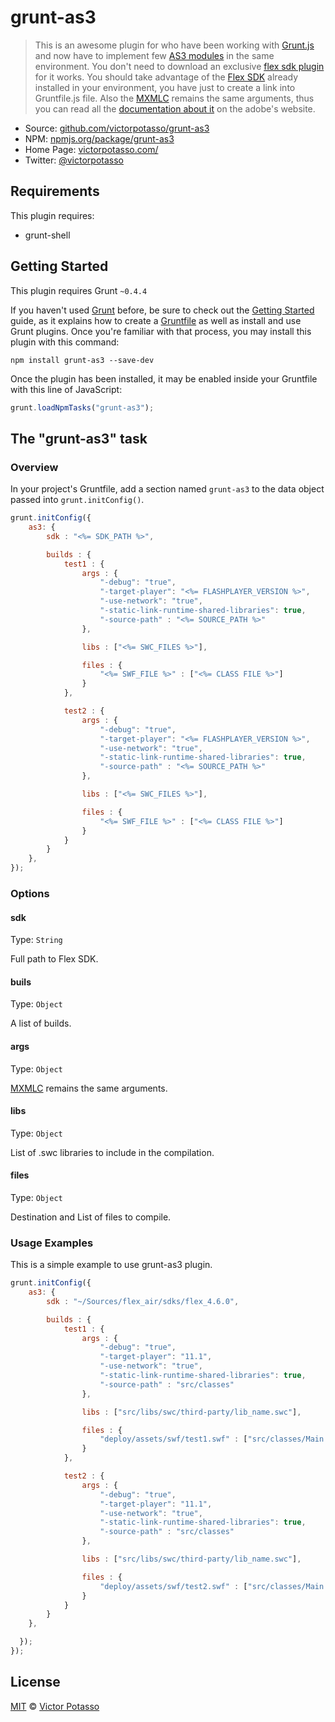 # grunt-as3

> This is an awesome plugin for who have been working with [Grunt.js](http://gruntjs.com/) and now have to implement few [AS3 modules](http://help.adobe.com/en_US/FlashPlatform/reference/actionscript/3/) in the same environment. You don't need to download an exclusive [flex sdk plugin](https://github.com/JamesMGreene/node-flex-sdk) for it works. You should take advantage of the [Flex SDK](http://www.adobe.com/devnet/flex/flex-sdk-download.html) already installed in your environment, you have just to create a link into Gruntfile.js file. Also the [MXMLC](http://help.adobe.com/en_US/flex/using/WS2db454920e96a9e51e63e3d11c0bf69084-7fcc.html) remains the same arguments, thus you can read all the [documentation about it](http://help.adobe.com/en_US/flex/using/WS2db454920e96a9e51e63e3d11c0bf69084-7fcc.html) on the adobe's website.

* Source: [github.com/victorpotasso/grunt-as3](https://github.com/victorpotasso/grunt-as3)
* NPM: [npmjs.org/package/grunt-as3](https://www.npmjs.org/package/grunt-as3)
* Home Page: [victorpotasso.com/](http://www.victorpotasso.com)
* Twitter: [@victorpotasso](https://twitter.com/victorpotasso)

## Requirements

This plugin requires:
+ grunt-shell

## Getting Started
This plugin requires Grunt `~0.4.4`

If you haven't used [Grunt](http://gruntjs.com/) before, be sure to check out the [Getting Started](http://gruntjs.com/getting-started) guide, as it explains how to create a [Gruntfile](http://gruntjs.com/sample-gruntfile) as well as install and use Grunt plugins. Once you're familiar with that process, you may install this plugin with this command:

```shell
npm install grunt-as3 --save-dev
```

Once the plugin has been installed, it may be enabled inside your Gruntfile with this line of JavaScript:

```js
grunt.loadNpmTasks("grunt-as3");
```

## The "grunt-as3" task

### Overview
In your project's Gruntfile, add a section named `grunt-as3` to the data object passed into `grunt.initConfig()`.

```js
grunt.initConfig({
    as3: {
        sdk : "<%= SDK_PATH %>",

        builds : {
            test1 : {
                args : {
                    "-debug": "true",
                    "-target-player": "<%= FLASHPLAYER_VERSION %>",
                    "-use-network": "true",
                    "-static-link-runtime-shared-libraries": true,
                    "-source-path" : "<%= SOURCE_PATH %>"
                },

                libs : ["<%= SWC_FILES %>"],

                files : {            
                    "<%= SWF_FILE %>" : ["<%= CLASS FILE %>"]
                }
            },

            test2 : {
                args : {
                    "-debug": "true",
                    "-target-player": "<%= FLASHPLAYER_VERSION %>",
                    "-use-network": "true",
                    "-static-link-runtime-shared-libraries": true,
                    "-source-path" : "<%= SOURCE_PATH %>"
                },

                libs : ["<%= SWC_FILES %>"],

                files : {            
                    "<%= SWF_FILE %>" : ["<%= CLASS FILE %>"]
                }
            }
        }
    },
});
```

### Options

#### sdk
Type: `String`

Full path to Flex SDK.

#### buils
Type: `Object`

A list of builds.

#### args
Type: `Object`

[MXMLC](http://help.adobe.com/en_US/flex/using/WS2db454920e96a9e51e63e3d11c0bf69084-7fcc.html) remains the same arguments.

#### libs
Type: `Object`

List of .swc libraries to include in the compilation.

#### files
Type: `Object`

Destination and List of files to compile.



### Usage Examples

This is a simple example to use grunt-as3 plugin.

```js
grunt.initConfig({
    as3: {
        sdk : "~/Sources/flex_air/sdks/flex_4.6.0",

        builds : {
            test1 : {
                args : {
                    "-debug": "true",
                    "-target-player": "11.1",
                    "-use-network": "true",
                    "-static-link-runtime-shared-libraries": true,
                    "-source-path" : "src/classes"
                },

                libs : ["src/libs/swc/third-party/lib_name.swc"],

                files : {            
                    "deploy/assets/swf/test1.swf" : ["src/classes/Main.as"]
                }                
            },

            test2 : {
                args : {
                    "-debug": "true",
                    "-target-player": "11.1",
                    "-use-network": "true",
                    "-static-link-runtime-shared-libraries": true,
                    "-source-path" : "src/classes"
                },

                libs : ["src/libs/swc/third-party/lib_name.swc"],

                files : {            
                    "deploy/assets/swf/test2.swf" : ["src/classes/Main.as"]
                }  
            }
        }
    },

  });
});
```

## License
[MIT](http://opensource.org/licenses/MIT) © [Victor Potasso](http://victorpotasso.com)

